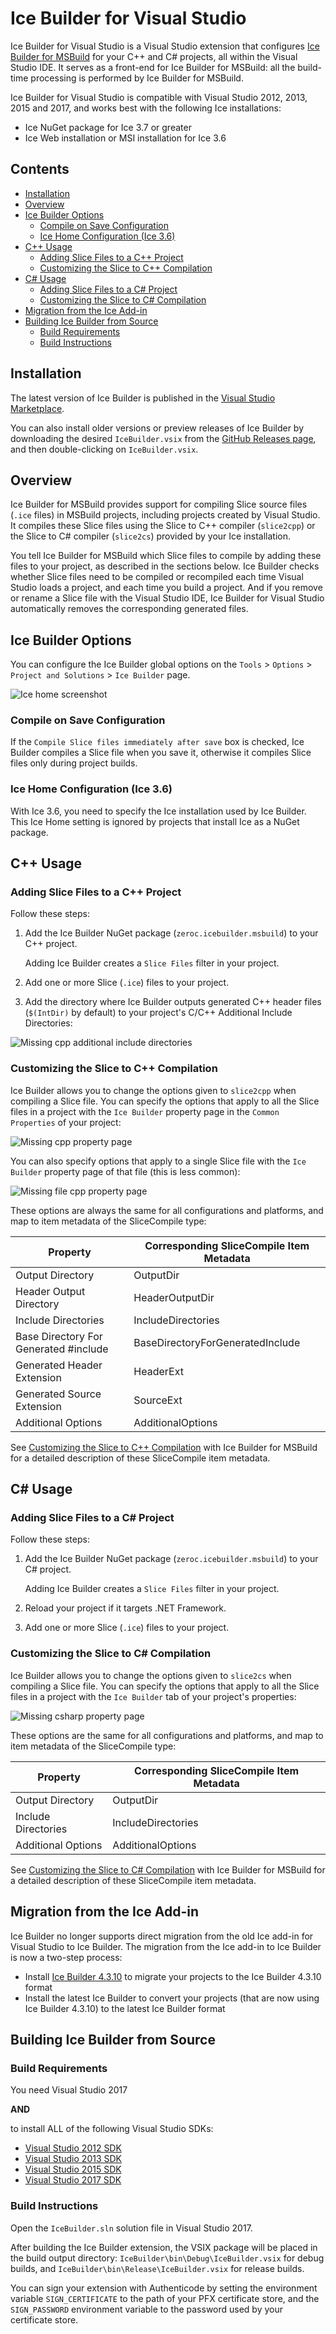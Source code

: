 # Ice Builder for Visual Studio

Ice Builder for Visual Studio is a Visual Studio extension that configures [Ice Builder for MSBuild](https://github.com/zeroc-ice/ice-builder-msbuild) for your C++ and C# projects, all within the Visual Studio IDE. It serves as a front-end for Ice Builder for MSBuild: all the build-time processing is performed by Ice Builder for MSBuild.

Ice Builder for Visual Studio is compatible with Visual Studio 2012, 2013, 2015 and 2017, and works best with the following Ice installations:
 * Ice NuGet package for Ice 3.7 or greater
 * Ice Web installation or MSI installation for Ice 3.6

## Contents

* [Installation](#installation)
* [Overview](#overview)
* [Ice Builder Options](#ice-builder-options)
  * [Compile on Save Configuration](#compile-on-save-configuration)
  * [Ice Home Configuration (Ice 3.6)](#ice-home-configuration-ice-36)
* [C++ Usage](#c-usage)
  * [Adding Slice Files to a C++ Project](#adding-slice-files-to-a-c-project)
  * [Customizing the Slice to C++ Compilation](#customizing-the-slice-to-c-compilation)
* [C# Usage](#c-usage-1)
  * [Adding Slice Files to a C# Project](#adding-slice-files-to-a-c-project-1)
  * [Customizing the Slice to C# Compilation](#customizing-the-slice-to-c-compilation-1)
* [Migration from the Ice Add-in](#migration-from-the-ice-add-in)
* [Building Ice Builder from Source](#building-ice-builder-from-source)
  * [Build Requirements](#build-requirements)
  * [Build Instructions](#build-instructions)

## Installation

The latest version of Ice Builder is published in the [Visual Studio Marketplace](https://marketplace.visualstudio.com/items?itemName=ZeroCInc.IceBuilder).

You can also install older versions or preview releases of Ice Builder by downloading the desired `IceBuilder.vsix` from the [GitHub Releases page](https://github.com/zeroc-ice/ice-builder-visualstudio/releases), and then double-clicking on `IceBuilder.vsix`.

## Overview

Ice Builder for MSBuild provides support for compiling Slice source files (`.ice` files) in MSBuild projects, including projects created by Visual Studio. It compiles these Slice files using the Slice to C++ compiler (`slice2cpp`) or the Slice to C# compiler (`slice2cs`) provided by your Ice installation.

You tell Ice Builder for MSBuild which Slice files to compile by adding these files to your project, as described in the sections below. Ice Builder checks whether Slice files need to be compiled or recompiled each time Visual Studio loads a project, and each time you build a project. And if you remove or rename a Slice file with the Visual Studio IDE, Ice Builder for Visual Studio automatically removes the corresponding generated files.

## Ice Builder Options

You can configure the Ice Builder global options on the `Tools` > `Options` > `Project and Solutions` > `Ice Builder` page.

![Ice home screenshot](/Screenshots/options.png)

### Compile on Save Configuration

If the `Compile Slice files immediately after save` box is checked, Ice Builder compiles a Slice file when you save it, otherwise it compiles Slice files only during project builds.

### Ice Home Configuration (Ice 3.6)

With Ice 3.6, you need to specify the Ice installation used by Ice Builder. This Ice Home setting is ignored by projects that install Ice as a NuGet package.

## C++ Usage

### Adding Slice Files to a C++ Project

Follow these steps:

1. Add the Ice Builder NuGet package (`zeroc.icebuilder.msbuild`) to your C++ project.

   Adding Ice Builder creates a `Slice Files` filter in your project.

2. Add one or more Slice (`.ice`) files to your project.

3. Add the directory where Ice Builder outputs generated C++ header files (`$(IntDir)` by default) to your project's C/C++ Additional Include Directories:

![Missing cpp additional include directories](/Screenshots/cpp-additional-include-directories.png)

### Customizing the Slice to C++ Compilation

Ice Builder allows you to change the options given to `slice2cpp` when compiling a Slice file. You can specify the options that apply to all the Slice files in a project with the `Ice Builder` property page in the `Common Properties` of your project:

![Missing cpp property page](/Screenshots/cpp-property-page.png)

You can also specify options that apply to a single Slice file with the `Ice Builder` property page of that file (this is less common):

![Missing file cpp property page](/Screenshots/file-cpp-property-page.png)

These options are always the same for all configurations and platforms, and map to item metadata of the SliceCompile type:

| Property                              | Corresponding SliceCompile Item Metadata |
| ------------------------------------- | ---------------------------------------- |
| Output Directory                      | OutputDir                                |
| Header Output Directory               | HeaderOutputDir                          |
| Include Directories                   | IncludeDirectories                       |
| Base Directory For Generated #include | BaseDirectoryForGeneratedInclude         |
| Generated Header Extension            | HeaderExt                                |
| Generated Source Extension            | SourceExt                                |
| Additional Options                    | AdditionalOptions                        |

See [Customizing the Slice to C++ Compilation](https://github.com/zeroc-ice/ice-builder-msbuild/blob/master/README.md#customizing-the-slice-to-c-compilation) with Ice Builder for MSBuild for a detailed description of these SliceCompile item metadata.

## C# Usage

### Adding Slice Files to a C# Project

Follow these steps:

1. Add the Ice Builder NuGet package (`zeroc.icebuilder.msbuild`) to your C# project.

   Adding Ice Builder creates a `Slice Files` filter in your project.

2. Reload your project if it targets .NET Framework.

3. Add one or more Slice (`.ice`) files to your project.

### Customizing the Slice to C# Compilation

Ice Builder allows you to change the options given to `slice2cs` when compiling a Slice file. You can specify the options that apply to all the Slice files in a project with the `Ice Builder` tab of your project's properties:

![Missing csharp property page](/Screenshots/csharp-property-page.png)

These options are the same for all configurations and platforms, and map to item metadata of the SliceCompile type:

| Property            | Corresponding SliceCompile Item Metadata |
| ------------------- | -----------------------------------------|
| Output Directory    | OutputDir                                |
| Include Directories | IncludeDirectories                       |
| Additional Options  | AdditionalOptions                        |

See [Customizing the Slice to C# Compilation](https://github.com/zeroc-ice/ice-builder-msbuild/blob/master/README.md#customizing-the-slice-to-c-compilation-1) with Ice Builder for MSBuild for a detailed description of these SliceCompile item metadata.

## Migration from the Ice Add-in

Ice Builder no longer supports direct migration from the old Ice add-in for Visual Studio to Ice Builder. The migration from the Ice add-in to Ice Builder is now a two-step process:
 * Install [Ice Builder 4.3.10](https://github.com/zeroc-ice/ice-builder-visualstudio/releases/tag/v4.3.10) to migrate your projects to the Ice Builder 4.3.10 format
 * Install the latest Ice Builder to convert your projects (that are now using Ice Builder 4.3.10) to the latest Ice Builder format

## Building Ice Builder from Source

### Build Requirements

You need Visual Studio 2017

**AND**

to install ALL of the following Visual Studio SDKs:
- [Visual Studio 2012 SDK](https://www.microsoft.com/en-us/download/details.aspx?id=30668)
- [Visual Studio 2013 SDK](https://www.microsoft.com/en-us/download/details.aspx?id=40758)
- [Visual Studio 2015 SDK](https://msdn.microsoft.com/en-us/library/bb166441.aspx)
- [Visual Studio 2017 SDK](https://docs.microsoft.com/en-us/visualstudio/extensibility/installing-the-visual-studio-sdk)

### Build Instructions

Open the `IceBuilder.sln` solution file in Visual Studio 2017.

After building the Ice Builder extension, the VSIX package will be placed in the build output directory:
`IceBuilder\bin\Debug\IceBuilder.vsix` for debug builds, and `IceBuilder\bin\Release\IceBuilder.vsix`
for release builds.

You can sign your extension with Authenticode by setting the environment variable `SIGN_CERTIFICATE` to
the path of your PFX certificate store, and the `SIGN_PASSWORD` environment variable to the password
used by your certificate store.
